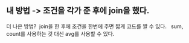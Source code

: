 내 방법 -> 조건을 각가 준 후에 join을 했다.
​
-----------------------------------------------------------
더 나은 방법?
​
join을 한 후에 조건을 한번에 주면 짧게 코드를 짤 수 있다.
​
​
sum, count를 사용하는 것 대신 avg를 사용할 수 있다.